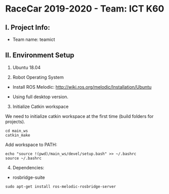# RaceCar 2019-2020 - Team: ICT K60

## I. Project Info:

- Team name: teamict

## II. Environment Setup

1. Ubuntu 18.04

2. Robot Operating System
  
- Install ROS Melodic:
  http://wiki.ros.org/melodic/Installation/Ubuntu

- Using full desktop version.
  
3. Initialize Catkin workspace

We need to initialize catkin workspace at the first time (build folders for projects).

```terminal
cd main_ws
catkin_make
```

Add workspace to PATH:

```terminal
echo "source !(pwd)/main_ws/devel/setup.bash" >> ~/.bashrc
source ~/.bashrc
```
  
4. Dependencies: 

- rosbridge-suite

```terminal
sudo apt-get install ros-melodic-rosbridge-server
```